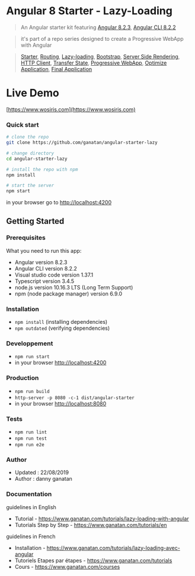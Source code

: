 # Angular 8 Starter - Lazy-Loading


> An Angular starter kit featuring [Angular 8.2.3](https://angular.io), [Angular CLI 8.2.2](https://cli.angular.io/)

> it's part of a repo series designed to create a Progressive WebApp with Angular

> [Starter](https://github.com/ganatan/angular-starter),
[Routing](https://github.com/ganatan/angular-starter-routing),
[Lazy-loading](https://github.com/ganatan/angular-starter-lazy),
[Bootstrap](https://github.com/ganatan/angular-starter-bootstrap),
[Server Side Rendering](https://github.com/ganatan/angular-starter-ssr),
[HTTP Client](https://github.com/ganatan/angular-starter-httpclient),
[Transfer State](https://github.com/ganatan/angular-starter-transferstate),
[Progressive WebApp](https://github.com/ganatan/angular-starter-pwa),
[Optimize Application](https://github.com/ganatan/angular-webapp),
[Final Application](https://github.com/ganatan/wosiris)

# Live Demo

[https://www.wosiris.com](https://www.wosiris.com)

### Quick start

```bash
# clone the repo
git clone https://github.com/ganatan/angular-starter-lazy

# change directory
cd angular-starter-lazy

# install the repo with npm
npm install

# start the server
npm start

```
in your browser go to [http://localhost:4200](http://localhost:4200) 


## Getting Started

### Prerequisites
What you need to run this app:
* Angular version 8.2.3
* Angular CLI version 8.2.2
* Visual studio code version 1.37.1
* Typescript version 3.4.5
* node.js version 10.16.3 LTS (Long Term Support)
* npm (node package manager) version 6.9.0

### Installation
* `npm install` (installing dependencies)
* `npm outdated` (verifying dependencies)

### Developpement
* `npm run start`
*  in your browser [http://localhost:4200](http://localhost:4200) 

### Production 
* `npm run build`
* `http-server -p 8080 -c-1 dist/angular-starter`
*  in your browser [http://localhost:8080](http://localhost:8080) 

### Tests
* `npm run lint`
* `npm run test`
* `npm run e2e`

### Author
* Updated : 22/08/2019
* Author  : danny ganatan

### Documentation

guidelines in English
-  Tutorial - https://www.ganatan.com/tutorials/lazy-loading-with-angular
-  Tutorials Step by Step - https://www.ganatan.com/tutorials/en

guidelines in French
- Installation - https://www.ganatan.com/tutorials/lazy-loading-avec-angular
- Tutoriels Etapes par étapes - https://www.ganatan.com/tutorials
- Cours - https://www.ganatan.com/courses
